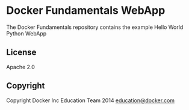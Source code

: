Docker Fundamentals WebApp
==========================
The Docker Fundamentals repository contains the example Hello World Python WebApp

## License

Apache 2.0

## Copyright

Copyright Docker Inc Education Team 2014 <education@docker.com>

